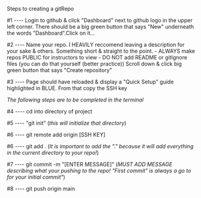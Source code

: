 Steps to creating a gitRepo 

#1 ---- Login to github & click "Dashboard" next to github logo in the upper left corner. There should be a big green button that says "New" underneath the words "Dashboard".Click on it...

#2 ---- Name your repo. I HEAVILY reccomend leaving a description for your sake & others. Something short & straight to the point.
    - ALWAYS make repos PUBLIC for instructors to view
    - DO NOT add README or gitIgnore files (you can do that yourself (better practice))
Scroll down & click big green button that says "Create repository"

#3 ---- Page should have reloaded & display a "Quick Setup" guide highlighted in BLUE. From that copy the SSH key

*The following steps are to be completed in the terminal*

#4 ---- cd into directory of project 

#5 ---- "git init"
 (*this will initialize that directory*)

#6 ---- git remote add origin [SSH KEY]

#6 ---- git add .
    (*It is important to add the "." because it will add everything in the current directory to your repo!*)

#7 ---- git commit -m "[ENTER MESSAGE]"
    (*MUST ADD MESSAGE describing what your pushing to the repo! "First commit" is always a go to for your initial commit"*)

#8 ---- git push origin main



